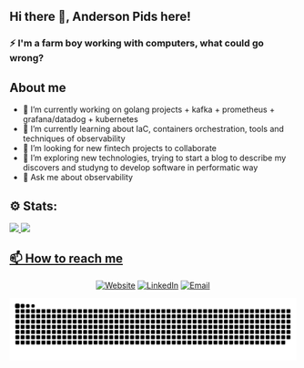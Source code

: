 ## Hi there 👋, Anderson Pids here!

### ⚡ I'm a farm boy working with computers, what could go wrong?

<!--
**anderson-pids/anderson-pids** is a ✨ _special_ ✨ repository because its `README.md` (this file) appears on your GitHub profile.

-->

## About me
- 🔭 I’m currently working on golang projects + kafka + prometheus + grafana/datadog + kubernetes
- 🌱 I’m currently learning about IaC, containers orchestration, tools and techniques of observability
- 👯 I’m looking for new fintech projects to collaborate
- 🤔 I’m exploring new technologies, trying to start a blog to describe my discovers and studyng to develop software in performatic way
- 💬 Ask me about observability

## :gear: Stats:

<div>
  <a href="https://github.com/anderson-pids/anderson-pids#readme">
  <img height="180em" src="https://github-readme-stats.vercel.app/api?username=anderson-pids&?count_private=true&include_all_commits=true&show_icons=true&theme=dracula"/>
  <img height="180em" src="https://github-readme-stats.vercel.app/api/top-langs/?username=anderson-pids&layout=compact&langs_count=7&theme=dracula"/>
</div> 

## 📫 How to reach me
<p align="center">
<a href="https://anderson-pids.com.br/"><img alt="Website" src="https://img.shields.io/badge/Website-anderson--pids.com-blue?style=flat-square&logo=google-chrome"></a>
<a href="https://www.linkedin.com/in/andersonpimentel/"><img alt="LinkedIn" src="https://img.shields.io/badge/LinkedIn-Anderson%20Pimentel-blue?style=flat-square&logo=linkedin"></a>
<a href="mailto:apds.anderson@gmail.com"><img alt="Email" src="https://img.shields.io/badge/Email-apds.anderson@gmail.com-blue?style=flat-square&logo=gmail"></a>
</p>

![Snake animation](https://github.com/anderson-pids/anderson-pids/blob/output/github-contribution-grid-snake.svg)
